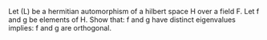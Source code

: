 <script type="text/javascript"
  src="https://cdn.mathjax.org/mathjax/latest/MathJax.js?config=TeX-AMS-MML_HTMLorMML">
</script>
<script type="text/x-mathjax-config">
  MathJax.Hub.Config({tex2jax: {inlineMath: [['$','$'],['\\(','\\)']]}});
</script>

Let \(L\) be a hermitian automorphism of a hilbert space H over a field F.
Let f and g be elements of H.
Show that: f and g have distinct eigenvalues
implies: f and g are orthogonal.
